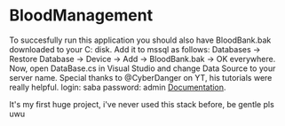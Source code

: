 # BloodManagement
To succesfully run this application you should also have BloodBank.bak downloaded to your C: disk. 
Add it to mssql as follows:
Databases -> Restore Database -> Device -> Add -> BloodBank.bak -> OK everywhere. 
Now, open DataBase.cs in Visual Studio and change Data Source to your server name. 
Special thanks to @CyberDanger on YT, his tutorials were really helpful. 
login: saba
password: admin
[Documentation](https://docs.google.com/document/d/1PJPNgdgDeNefnMh7kBFm6RjE2eE0DCAj/edit?usp=sharing&ouid=100580641357416837568&rtpof=true&sd=true).

It's my first huge project, i've never used this stack before, be gentle pls uwu
